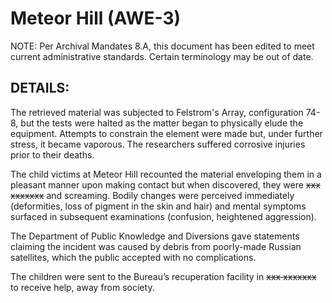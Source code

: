 # Meteor Hill (AWE-3)

NOTE: Per Archival Mandates 8.A, this document has been edited to meet current administrative standards. Certain terminology may be out of date.

## DETAILS:

The retrieved material was subjected to Felstrom's Array, configuration 74-8, but the tests were halted as the matter began to physically elude the equipment. Attempts to constrain the element were made but, under further stress, it became vaporous. The researchers suffered corrosive injuries prior to their deaths.

The child victims at Meteor Hill recounted the material enveloping them in a pleasant manner upon making contact but when discovered, they were ~~xxx xxxxxxx~~ and screaming. Bodily changes were perceived immediately (deformities, loss of pigment in the skin and hair) and mental symptoms surfaced in subsequent examinations (confusion, heightened aggression).

The Department of Public Knowledge and Diversions gave statements claiming the incident was caused by debris from poorIy-made Russian satellites, which the public accepted with no complications.

The children were sent to the Bureau’s recuperation facility in ~~xxx xxxxxxx~~ to receive help, away from society.
